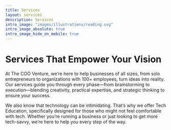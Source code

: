 ```yaml
---
title: Services
layout: services
description: Services
intro_image: "images/illustrations/reading.svg"
intro_image_absolute: true
intro_image_hide_on_mobile: true
---
```


# Services That Empower Your Vision

At The COO Venture, we’re here to help businesses of all sizes, from solo entrepreneurs to organizations with 100+ employees, turn ideas into reality. Our services guide you through every phase—from brainstorming to execution—blending creativity, practical expertise, and strategic thinking to ensure your success.

We also know that technology can be intimidating. That’s why we offer Tech Education, specifically designed for those who might not feel comfortable with tech. Whether you’re running a business or just looking to get more tech-savvy, we’re here to help you every step of the way.

